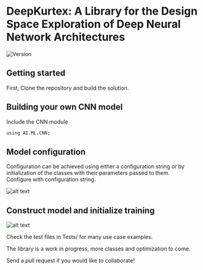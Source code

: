 <h1 align="left">DeepKurtex: A Library for the Design Space Exploration of Deep Neural Network Architectures</h1>
<p>
  <img alt="Version" src="https://img.shields.io/badge/version-0.0.1-blue.svg?cacheSeconds=2592000" />
</p>

## Getting started  
First, Clone the repository and build the solution. 

## Building your own CNN model
Include the CNN module  
```sh
using AI.ML.CNN;
```
## Model configuration
Configuration can be achieved using either a configuration string or by initialization of the classes with their parameters passed to them.  
Configure with configuration string.  

![alt text](https://github.com/ogbanugot/lisa-deep-learning-framework/blob/master/images/LeNet5%20configuration.PNG)

## Construct model and initialize training
![alt text](https://github.com/ogbanugot/lisa-deep-learning-framework/blob/master/images/initializetrainer.PNG)

Check the test files in Tests/ for many use case examples. 

The library is a work in progress, more classes and optimization to come. 

Send a pull request if you would like to collaborate! 
